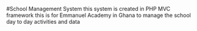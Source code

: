#School Management System
this system is created in PHP MVC framework
this is for Emmanuel Academy in Ghana 
to manage the school day to day activities and data 
